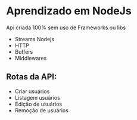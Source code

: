 # Aprendizado em NodeJs

Api criada 100% sem uso de Frameworks ou libs

- Streams Nodejs
- HTTP
- Buffers
- Middlewares

## Rotas da API:
- Criar usuários
- Listagem usuários
- Edição de usuários
- Remoção de usuários
